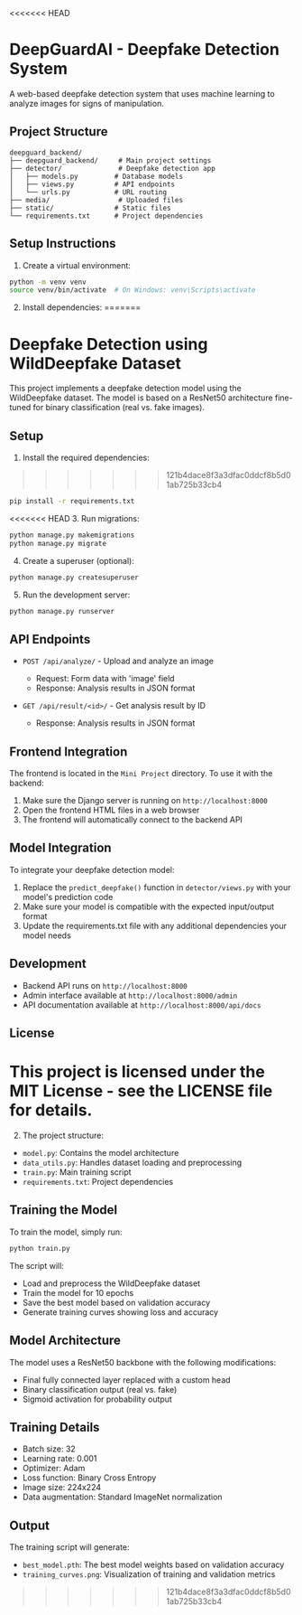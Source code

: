 <<<<<<< HEAD
# DeepGuardAI - Deepfake Detection System

A web-based deepfake detection system that uses machine learning to analyze images for signs of manipulation.

## Project Structure

```
deepguard_backend/
├── deepguard_backend/     # Main project settings
├── detector/              # Deepfake detection app
│   ├── models.py         # Database models
│   ├── views.py          # API endpoints
│   └── urls.py           # URL routing
├── media/                 # Uploaded files
├── static/               # Static files
└── requirements.txt      # Project dependencies
```

## Setup Instructions

1. Create a virtual environment:
```bash
python -m venv venv
source venv/bin/activate  # On Windows: venv\Scripts\activate
```

2. Install dependencies:
=======
# Deepfake Detection using WildDeepfake Dataset

This project implements a deepfake detection model using the WildDeepfake dataset. The model is based on a ResNet50 architecture fine-tuned for binary classification (real vs. fake images).

## Setup

1. Install the required dependencies:
>>>>>>> 121b4dace8f3a3dfac0ddcf8b5d01ab725b33cb4
```bash
pip install -r requirements.txt
```

<<<<<<< HEAD
3. Run migrations:
```bash
python manage.py makemigrations
python manage.py migrate
```

4. Create a superuser (optional):
```bash
python manage.py createsuperuser
```

5. Run the development server:
```bash
python manage.py runserver
```

## API Endpoints

- `POST /api/analyze/` - Upload and analyze an image
  - Request: Form data with 'image' field
  - Response: Analysis results in JSON format

- `GET /api/result/<id>/` - Get analysis result by ID
  - Response: Analysis results in JSON format

## Frontend Integration

The frontend is located in the `Mini Project` directory. To use it with the backend:

1. Make sure the Django server is running on `http://localhost:8000`
2. Open the frontend HTML files in a web browser
3. The frontend will automatically connect to the backend API

## Model Integration

To integrate your deepfake detection model:

1. Replace the `predict_deepfake()` function in `detector/views.py` with your model's prediction code
2. Make sure your model is compatible with the expected input/output format
3. Update the requirements.txt file with any additional dependencies your model needs

## Development

- Backend API runs on `http://localhost:8000`
- Admin interface available at `http://localhost:8000/admin`
- API documentation available at `http://localhost:8000/api/docs`

## License

This project is licensed under the MIT License - see the LICENSE file for details. 
=======
2. The project structure:
- `model.py`: Contains the model architecture
- `data_utils.py`: Handles dataset loading and preprocessing
- `train.py`: Main training script
- `requirements.txt`: Project dependencies

## Training the Model

To train the model, simply run:
```bash
python train.py
```

The script will:
- Load and preprocess the WildDeepfake dataset
- Train the model for 10 epochs
- Save the best model based on validation accuracy
- Generate training curves showing loss and accuracy

## Model Architecture

The model uses a ResNet50 backbone with the following modifications:
- Final fully connected layer replaced with a custom head
- Binary classification output (real vs. fake)
- Sigmoid activation for probability output

## Training Details

- Batch size: 32
- Learning rate: 0.001
- Optimizer: Adam
- Loss function: Binary Cross Entropy
- Image size: 224x224
- Data augmentation: Standard ImageNet normalization

## Output

The training script will generate:
- `best_model.pth`: The best model weights based on validation accuracy
- `training_curves.png`: Visualization of training and validation metrics 
>>>>>>> 121b4dace8f3a3dfac0ddcf8b5d01ab725b33cb4
